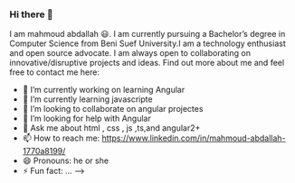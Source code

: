 ### Hi there 👋

I am mahmoud abdallah 😃. I am currently pursuing a Bachelor’s degree in Computer Science from Beni Suef University.I am a technology enthusiast and open source advocate. I am always open to collaborating on innovative/disruptive projects and ideas. Find out more about me and feel free to contact me here:

- 🔭 I’m currently working on learning Angular
- 🌱 I’m currently learning javascripte
- 👯 I’m looking to collaborate on angular projectes
- 🤔 I’m looking for help with Angular
- 💬 Ask me about html , css , js ,ts,and angular2+
- 📫 How to reach me: https://www.linkedin.com/in/mahmoud-abdallah-1770a8199/
- 😄 Pronouns: he or she
- ⚡ Fun fact: ...
-->
